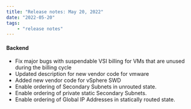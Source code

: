```yaml
---
title: "Release notes: May 20, 2022"
date: "2022-05-20"
tags:
    - "release notes"
---
```


#### Backend
- Fix major bugs with suspendable VSI billing for VMs that are unused during the billing cycle
- Updated description for new vendor code for vmware
- Added new vendor code for vSphere SWD
- Enable ordering of Secondary Subnets in unrouted state.
- Enable ordering of private static Secondary Subnets.
- Enable ordering of Global IP Addresses in statically routed state.